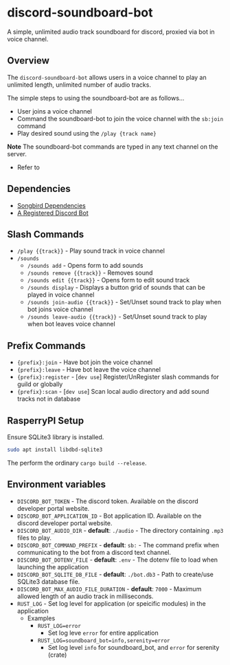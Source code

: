 # discord-soundboard-bot
A simple, unlimited audio track soundboard for discord, proxied via bot in voice channel.

## Overview

The `discord-soundboard-bot` allows users in a voice channel to play an unlimited length, unlimited number of audio tracks.

The simple steps to using the soundboard-bot are as follows...

- User joins a voice channel
- Command the soundboard-bot to join the voice channel with the `sb:join` command
- Play desired sound using the `/play {track name}`

**Note** The soundboard-bot commands are typed in any text channel on the server.

- Refer to

## Dependencies
- [Songbird Dependencies](https://github.com/serenity-rs/songbird/tree/current#dependencies)
- [A Registered Discord Bot](https://discord.com/developers/docs/quick-start/getting-started)

## Slash Commands
- `/play {{track}}` - Play sound track in voice channel
- `/sounds`
  - `/sounds add` - Opens form to add sounds
  - `/sounds remove {{track}}` - Removes sound
  - `/sounds edit {{track}}` - Opens form to edit sound track
  - `/sounds display` - Displays a button grid of sounds that can be played in voice channel
  - `/sounds join-audio {{track}}` - Set/Unset sound track to play when bot joins voice channel
  - `/sounds leave-audio {{track}}` - Set/Unset sound track to play when bot leaves voice channel

## Prefix Commands
- `{prefix}:join` - Have bot join the voice channel
- `{prefix}:leave` - Have bot leave the voice channel
- `{prefix}:register` - [`dev use`] Register/UnRegister slash commands for guild or globally
- `{prefix}:scan` - [`dev use`] Scan local audio directory and add sound tracks not in database

## RasperryPI Setup

Ensure SQLite3 library is installed.
```bash
sudo apt install libdbd-sqlite3
```

The perform the ordinary `cargo build --release`.

## Environment variables
- `DISCORD_BOT_TOKEN` - The discord token. Available on the discord developer portal website.
- `DISCORD_BOT_APPLICATION_ID` - Bot application ID. Available on the discord developer portal website.
- `DISCORD_BOT_AUDIO_DIR` - **default**: `./audio` - The directory containing `.mp3` files to play.
- `DISCORD_BOT_COMMAND_PREFIX` - **default**: `sb:` - The command prefix when communicating to the bot from a discord text channel.
- `DISCORD_BOT_DOTENV_FILE` - **default**: `.env` - The dotenv file to load when launching the application
- `DISCORD_BOT_SQLITE_DB_FILE` - **default**: `./bot.db3` - Path to create/use SQLite3 database file.
- `DISCORD_BOT_MAX_AUDIO_FILE_DURATION` - **default**: `7000` - Maximum allowed length of an audio track in milliseconds.
- `RUST_LOG` - Set log level for application (or speicific modules) in the application
  - Examples
    - `RUST_LOG=error`
      - Set log leve `error` for entire application
    - `RUST_LOG=soundboard_bot=info,serenity=error`
      - Set log level `info` for soundboard_bot, and `error` for serenity (crate)
